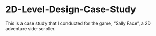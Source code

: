 # 2D-Level-Design-Case-Study
This is a case study that I conducted for the game, “Sally Face”, a 2D adventure side-scroller.
